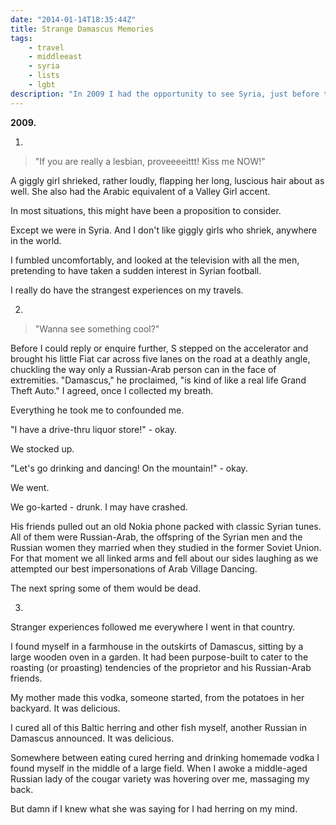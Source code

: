 ```yaml
---
date: "2014-01-14T18:35:44Z"
title: Strange Damascus Memories
tags:
    - travel
    - middleeast
    - syria
    - lists
    - lgbt
description: "In 2009 I had the opportunity to see Syria, just before the civil war. I have many random memories, mostly because I was introduced to a motley crew of musicians and designers there."
---
```


**2009.**

1. 

> "If you are really a lesbian, proveeeeittt! Kiss me NOW!" 

A giggly girl shrieked, rather loudly, flapping her long, luscious hair about as well. She also had the Arabic equivalent of a Valley Girl accent.

In most situations, this might have been a proposition to consider.

Except we were in Syria. And I don't like giggly girls who shriek, anywhere in the world.

I fumbled uncomfortably, and looked at the television with all the men, pretending to have taken a sudden interest in Syrian football.

I really do have the strangest experiences on my travels.

2. 

> "Wanna see something cool?" 

Before I could reply or enquire further, S stepped on the accelerator and brought his little Fiat car across five lanes on the road at a deathly angle, chuckling the way only a Russian-Arab person can in the face of extremities. "Damascus," he proclaimed, "is kind of like a real life Grand Theft Auto." I agreed, once I collected my breath.

Everything he took me to confounded me.

"I have a drive-thru liquor store!" - okay.

We stocked up.

"Let's go drinking and dancing! On the mountain!" - okay.

We went.

We go-karted - drunk. I may have crashed.

His friends pulled out an old Nokia phone packed with classic Syrian tunes. All of them were Russian-Arab, the offspring of the Syrian men and the Russian women they married when they studied in the former Soviet Union. For that moment we all linked arms and fell about our sides laughing as we attempted our best impersonations of Arab Village Dancing.

The next spring some of them would be dead.

3. 

Stranger experiences followed me everywhere I went in that country.

I found myself in a farmhouse in the outskirts of Damascus, sitting by a large wooden oven in a garden. It had been purpose-built to cater to the roasting (or proasting) tendencies of the proprietor and his Russian-Arab friends.

My mother made this vodka, someone started, from the potatoes in her backyard. It was delicious.

I cured all of this Baltic herring and other fish myself, another Russian in Damascus announced. It was delicious.

Somewhere between eating cured herring and drinking homemade vodka I found myself in the middle of a large field. When I awoke a middle-aged Russian lady of the cougar variety was hovering over me, massaging my back.

But damn if I knew what she was saying for I had herring on my mind.
